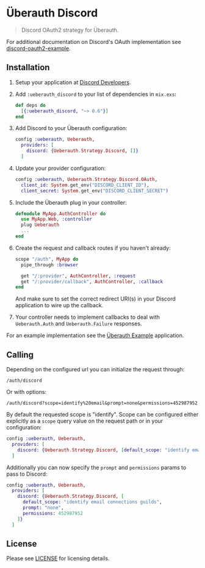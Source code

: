 # Überauth Discord

> Discord OAuth2 strategy for Überauth.

For additional documentation on Discord's OAuth implementation see [discord-oauth2-example](https://github.com/hammerandchisel/discord-oauth2-example).

## Installation

1. Setup your application at [Discord Developers](https://discord.com/developers/applications/me).

1. Add `:ueberauth_discord` to your list of dependencies in `mix.exs`:

    ```elixir
    def deps do
      [{:ueberauth_discord, "~> 0.6"}]
    end
    ```

1. Add Discord to your Überauth configuration:

    ```elixir
    config :ueberauth, Ueberauth,
      providers: [
        discord: {Ueberauth.Strategy.Discord, []}
      ]
    ```

1.  Update your provider configuration:

    ```elixir
    config :ueberauth, Ueberauth.Strategy.Discord.OAuth,
      client_id: System.get_env("DISCORD_CLIENT_ID"),
      client_secret: System.get_env("DISCORD_CLIENT_SECRET")
    ```

1.  Include the Überauth plug in your controller:

    ```elixir
    defmodule MyApp.AuthController do
      use MyApp.Web, :controller
      plug Ueberauth
      ...
    end
    ```

1.  Create the request and callback routes if you haven't already:

    ```elixir
    scope "/auth", MyApp do
      pipe_through :browser

      get "/:provider", AuthController, :request
      get "/:provider/callback", AuthController, :callback
    end
    ```

    And make sure to set the correct redirect URI(s) in your Discord application to wire up the callback.

1. Your controller needs to implement callbacks to deal with `Ueberauth.Auth` and `Ueberauth.Failure` responses.

For an example implementation see the [Überauth Example](https://github.com/ueberauth/ueberauth_example) application.

## Calling

Depending on the configured url you can initialize the request through:

    /auth/discord

Or with options:

    /auth/discord?scope=identify%20email&prompt=none&permissions=452987952

By default the requested scope is "identify". Scope can be configured either explicitly as a `scope` query value on the request path or in your configuration:

```elixir
config :ueberauth, Ueberauth,
  providers: [
    discord: {Ueberauth.Strategy.Discord, [default_scope: "identify email connections guilds"]}
  ]
```

Additionally you can now specify the `prompt` and `permissions` params to pass to Discord:

```elixir
config :ueberauth, Ueberauth,
  providers: [
    discord: {Ueberauth.Strategy.Discord, [
      default_scope: "identify email connections guilds",
      prompt: "none",
      permissions: 452987952
    ]}
  ]
```


## License

Please see [LICENSE](https://github.com/schwarz/ueberauth_discord/blob/master/LICENSE) for licensing details.
